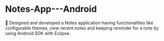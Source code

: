 Notes-App---Android
===================

	Designed and developed a Notes application having functionalities like configurable themes, view recent notes and keeping reminder for a note by using Android SDK with Eclipse.

